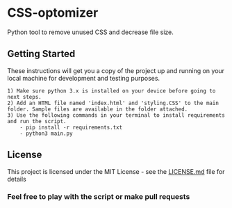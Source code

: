 # CSS-optomizer
Python tool to remove unused CSS and decrease file size.

## Getting Started

These instructions will get you a copy of the project up and running on your local machine for development and testing purposes.

```
1) Make sure python 3.x is installed on your device before going to next steps.
2) Add an HTML file named 'index.html' and 'styling.CSS' to the main folder. Sample files are available in the folder attached. 
3) Use the following commands in your terminal to install requirements and run the script.
    - pip install -r requirements.txt
    - python3 main.py
```

## License

This project is licensed under the MIT License - see the [LICENSE.md](LICENSE.md) file for details



### Feel free to play with the script or make pull requests
